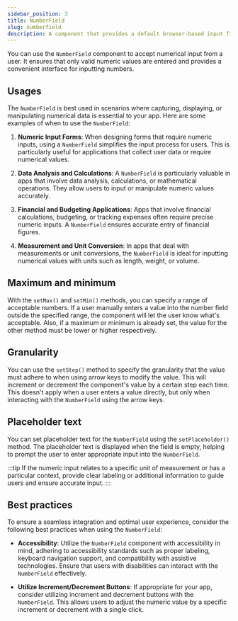```yaml
---
sidebar_position: 3
title: NumberField
slug: numberfield
description: A component that provides a default browser-based input field for entering numeric values, with built-in controls for incrementing or decrementing the value.
---
```


<DocChip chip='shadow' />
<DocChip chip='name' label="dwc-field" />
<JavadocLink type="foundation" location="com/webforj/component/field/NumberField" top='true' />

<ParentLink parent="Field" />

You can use the `NumberField` component to accept numerical input from a user. It ensures that only valid numeric values are entered and provides a convenient interface for inputting numbers.

<ComponentDemo 
path='https://demo.webforj.com/webapp/controlsamples/numberfield?'
javaE='https://raw.githubusercontent.com/webforj/webforj-docs-samples/refs/heads/main/src/main/java/com/webforj/samples/views/fields/numberfield/NumberFieldView.java'
/>

## Usages

The `NumberField` is best used in scenarios where capturing, displaying, or manipulating numerical data is essential to your app. Here are some examples of when to use the `NumberField`:

1. **Numeric Input Forms**: When designing forms that require numeric inputs, using a `NumberField` simplifies the input process for users. This is particularly useful for applications that collect user data or require numerical values.

2. **Data Analysis and Calculations**: A `NumberField` is particularly valuable in apps that involve data analysis, calculations, or mathematical operations. They allow users to input or manipulate numeric values accurately.

3. **Financial and Budgeting Applications**: Apps that involve financial calculations, budgeting, or tracking expenses often require precise numeric inputs. A `NumberField` ensures accurate entry of financial figures.

4. **Measurement and Unit Conversion**: In apps that deal with measurements or unit conversions, the `NumberField` is ideal for inputting numerical values with units such as length, weight, or volume.

## Maximum and minimum

With the `setMax()` and `setMin()` methods, you can specify a range of acceptable numbers. If a user manually enters a value into the number field outside the specified range, the component will let the user know what's acceptable. Also, if a maximum or minimum is already set, the value for the other method must be lower or higher respectively.

## Granularity

You can use the `setStep()` method to specify the granularity that the value must adhere to when using arrow keys to modify the value. This will increment or decrement the component's value by a certain step each time. This doesn't apply when a user enters a value directly, but only when interacting with the `NumberField` using the arrow keys.

## Placeholder text

You can set placeholder text for the `NumberField` using the `setPlaceholder()` method. The placeholder text is displayed when the field is empty, helping to prompt the user to enter appropriate input into the `NumberField`.

:::tip
If the numeric input relates to a specific unit of measurement or has a particular context, provide clear labeling or additional information to guide users and ensure accurate input.
:::

## Best practices

To ensure a seamless integration and optimal user experience, consider the following best practices when using the `NumberField`:

- **Accessibility**: Utilize the `NumberField` component with accessibility in mind, adhering to accessibility standards such as proper labeling, keyboard navigation support, and compatibility with assistive technologies. Ensure that users with disabilities can interact with the `NumberField` effectively.

- **Utilize Increment/Decrement Buttons**: If appropriate for your app, consider utilizing increment and decrement buttons with the `NumberField`. This allows users to adjust the numeric value by a specific increment or decrement with a single click.